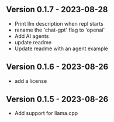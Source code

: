 ## Version 0.1.7 - 2023-08-28
- Print llm description when repl starts
- rename the 'chat-gpt' flag to 'openai'
- Add AI agents
- update readme
- Update readme with an agent example

## Version 0.1.6 - 2023-08-26
- add a license

## Version 0.1.5 - 2023-08-26
- Add support for llama.cpp
